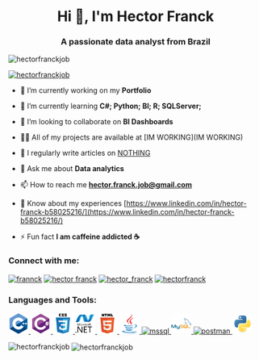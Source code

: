 <h1 align="center">Hi 👋, I'm Hector Franck</h1>
<h3 align="center">A passionate data analyst from Brazil</h3>

<p align="left"> <img src="https://komarev.com/ghpvc/?username=hectorfranckjob&label=Profile%20views&color=0e75b6&style=flat" alt="hectorfranckjob" /> </p>

<p align="left"> <a href="https://github.com/ryo-ma/github-profile-trophy"><img src="https://github-profile-trophy.vercel.app/?username=hectorfranckjob" alt="hectorfranckjob" /></a> </p>

- 🔭 I’m currently working on my **Portfolio**

- 🌱 I’m currently learning **C#; Python; BI; R; SQLServer;**

- 👯 I’m looking to collaborate on **BI Dashboards**

- 👨‍💻 All of my projects are available at [IM WORKING](IM WORKING)

- 📝 I regularly write articles on [NOTHING](NOTHING)

- 💬 Ask me about **Data analytics**

- 📫 How to reach me **hector.franck.job@gmail.com**

- 📄 Know about my experiences [https://www.linkedin.com/in/hector-franck-b58025216/](https://www.linkedin.com/in/hector-franck-b58025216/)

- ⚡ Fun fact **I am caffeine addicted ☕**

<h3 align="left">Connect with me:</h3>
<p align="left">
<a href="https://dev.to/frannck" target="blank"><img align="center" src="https://raw.githubusercontent.com/rahuldkjain/github-profile-readme-generator/master/src/images/icons/Social/devto.svg" alt="frannck" height="30" width="40" /></a>
<a href="https://linkedin.com/in/hector franck" target="blank"><img align="center" src="https://raw.githubusercontent.com/rahuldkjain/github-profile-readme-generator/master/src/images/icons/Social/linked-in-alt.svg" alt="hector franck" height="30" width="40" /></a>
<a href="https://instagram.com/hector_franck" target="blank"><img align="center" src="https://raw.githubusercontent.com/rahuldkjain/github-profile-readme-generator/master/src/images/icons/Social/instagram.svg" alt="hector_franck" height="30" width="40" /></a>
<a href="https://discord.gg/hectorfranck" target="blank"><img align="center" src="https://raw.githubusercontent.com/rahuldkjain/github-profile-readme-generator/master/src/images/icons/Social/discord.svg" alt="hectorfranck" height="30" width="40" /></a>
</p>

<h3 align="left">Languages and Tools:</h3>
<p align="left"> <a href="https://www.w3schools.com/cpp/" target="_blank" rel="noreferrer"> <img src="https://raw.githubusercontent.com/devicons/devicon/master/icons/cplusplus/cplusplus-original.svg" alt="cplusplus" width="40" height="40"/> </a> <a href="https://www.w3schools.com/cs/" target="_blank" rel="noreferrer"> <img src="https://raw.githubusercontent.com/devicons/devicon/master/icons/csharp/csharp-original.svg" alt="csharp" width="40" height="40"/> </a> <a href="https://www.w3schools.com/css/" target="_blank" rel="noreferrer"> <img src="https://raw.githubusercontent.com/devicons/devicon/master/icons/css3/css3-original-wordmark.svg" alt="css3" width="40" height="40"/> </a> <a href="https://dotnet.microsoft.com/" target="_blank" rel="noreferrer"> <img src="https://raw.githubusercontent.com/devicons/devicon/master/icons/dot-net/dot-net-original-wordmark.svg" alt="dotnet" width="40" height="40"/> </a> <a href="https://www.w3.org/html/" target="_blank" rel="noreferrer"> <img src="https://raw.githubusercontent.com/devicons/devicon/master/icons/html5/html5-original-wordmark.svg" alt="html5" width="40" height="40"/> </a> <a href="https://www.java.com" target="_blank" rel="noreferrer"> <img src="https://raw.githubusercontent.com/devicons/devicon/master/icons/java/java-original.svg" alt="java" width="40" height="40"/> </a> <a href="https://www.microsoft.com/en-us/sql-server" target="_blank" rel="noreferrer"> <img src="https://www.svgrepo.com/show/303229/microsoft-sql-server-logo.svg" alt="mssql" width="40" height="40"/> </a> <a href="https://www.mysql.com/" target="_blank" rel="noreferrer"> <img src="https://raw.githubusercontent.com/devicons/devicon/master/icons/mysql/mysql-original-wordmark.svg" alt="mysql" width="40" height="40"/> </a> <a href="https://postman.com" target="_blank" rel="noreferrer"> <img src="https://www.vectorlogo.zone/logos/getpostman/getpostman-icon.svg" alt="postman" width="40" height="40"/> </a> <a href="https://www.python.org" target="_blank" rel="noreferrer"> <img src="https://raw.githubusercontent.com/devicons/devicon/master/icons/python/python-original.svg" alt="python" width="40" height="40"/> </a> </p>

<p><img align="left" src="https://github-readme-stats.vercel.app/api/top-langs?username=hectorfranckjob&show_icons=true&locale=en&layout=compact" alt="hectorfranckjob" /></p>

<p>&nbsp;<img align="center" src="https://github-readme-stats.vercel.app/api?username=hectorfranckjob&show_icons=true&locale=en" alt="hectorfranckjob" /></p>

<!---
HectorFranckJob/HectorFranckJob is a ✨ special ✨ repository because its `README.md` (this file) appears on your GitHub profile.
You can click the Preview link to take a look at your changes.
--->
